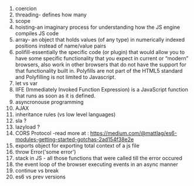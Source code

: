 1) coercion
2) threading- defines how many 
3) scope
4) hoisting-an imaginary process for understanding how the JS engine compiles JS code
5) array- an object that holds values (of any type) in numerically indexed positions instead of name/value pairs
6) polifill-essentially the specific code (or plugin) that would allow you to have some specific functionality that you expect 
in current or “modern” browsers, also work in other browsers that do not have the support for that functionality built in.
Polyfills are not part of the HTML5 standard and Polyfilling is not limited to Javascript.
7) let vs var
8) IIFE (Immediately Invoked Function Expression) is a JavaScript function that runs as soon as it is defined.
9) asyncronouse programming
10) AJAX
11) inheritance rules (vs low level languages)
12) sla ? 
13) lazyload ?
14) CORS Protocol -read more at : https://medium.com/@mattlag/es6-modules-getting-started-gotchas-2ad154f38e2e
15) exports object for exporting total context of a js file
16) throw Error('some error')
17) stack in JS - all those functions that were called till the error occured
18) the event loop of the browser executing events in an async manner
19) continue vs break
20) es6 vs prev versions




